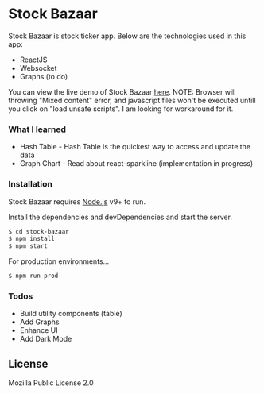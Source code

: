 # Stock Bazaar

Stock Bazaar is stock ticker app. Below are the technologies used in this app:

  - ReactJS
  - Websocket
  - Graphs (to do)

  You can view the live demo of Stock Bazaar [here](https://karanmehta.github.io/stock-bazaar-app/).
  NOTE: Browser will throwing "Mixed content" error, and javascript files won't be executed untill you click on "load unsafe scripts". I am looking for workaround for it.

### What I learned

* Hash Table - Hash Table is the quickest way to access and update the data
* Graph Chart - Read about react-sparkline (implementation in progress)

### Installation
Stock Bazaar requires [Node.js](https://nodejs.org/) v9+ to run.

Install the dependencies and devDependencies and start the server.

```sh
$ cd stock-bazaar
$ npm install
$ npm start
```

For production environments...

```sh
$ npm run prod
```

### Todos

 - Build utility components (table)
 - Add Graphs
 - Enhance UI
 - Add Dark Mode

License
----

Mozilla Public License 2.0